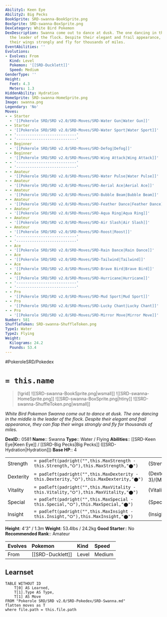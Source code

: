 ```yaml
---
Ability1: Keen Eye
Ability2: Big Pecks
BookSprite: SRD-swanna-BookSprite.png
BoxSprite: SRD-swanna-BoxSprite.png
DexCategory: White Bird Pokemon
DexDescription: Swanna come out to dance at dusk. The one dancing in the middle is
  the leader of the flock. Despite their elegant and frail appearance, they can flap
  their wings strongly and fly for thousands of miles.
EventAbilities: ''
Evolutions:
- Evolves: From
  Kind: Level
  Pokemon: '[[SRD-Ducklett]]'
  Speed: Medium
GenderType: ''
Height:
  Feet: 4.3
  Meters: 1.3
HiddenAbility: Hydration
HomeSprite: SRD-swanna-HomeSprite.png
Image: swanna.png
Legendary: 'No'
Moves:
- - Starter
  - '[[Pokerole SRD/SRD v2.0/SRD-Moves/SRD-Water Gun|Water Gun]]'
- - Starter
  - '[[Pokerole SRD/SRD v2.0/SRD-Moves/SRD-Water Sport|Water Sport]]'
- - '---------------------------'
  - '---------------------------'
- - Beginner
  - '[[Pokerole SRD/SRD v2.0/SRD-Moves/SRD-Defog|Defog]]'
- - Beginner
  - '[[Pokerole SRD/SRD v2.0/SRD-Moves/SRD-Wing Attack|Wing Attack]]'
- - '---------------------------'
  - '---------------------------'
- - Amateur
  - '[[Pokerole SRD/SRD v2.0/SRD-Moves/SRD-Water Pulse|Water Pulse]]'
- - Amateur
  - '[[Pokerole SRD/SRD v2.0/SRD-Moves/SRD-Aerial Ace|Aerial Ace]]'
- - Amateur
  - '[[Pokerole SRD/SRD v2.0/SRD-Moves/SRD-Bubble Beam|Bubble Beam]]'
- - Amateur
  - '[[Pokerole SRD/SRD v2.0/SRD-Moves/SRD-Feather Dance|Feather Dance]]'
- - Amateur
  - '[[Pokerole SRD/SRD v2.0/SRD-Moves/SRD-Aqua Ring|Aqua Ring]]'
- - Amateur
  - '[[Pokerole SRD/SRD v2.0/SRD-Moves/SRD-Air Slash|Air Slash]]'
- - Amateur
  - '[[Pokerole SRD/SRD v2.0/SRD-Moves/SRD-Roost|Roost]]'
- - '---------------------------'
  - '---------------------------'
- - Ace
  - '[[Pokerole SRD/SRD v2.0/SRD-Moves/SRD-Rain Dance|Rain Dance]]'
- - Ace
  - '[[Pokerole SRD/SRD v2.0/SRD-Moves/SRD-Tailwind|Tailwind]]'
- - Ace
  - '[[Pokerole SRD/SRD v2.0/SRD-Moves/SRD-Brave Bird|Brave Bird]]'
- - Ace
  - '[[Pokerole SRD/SRD v2.0/SRD-Moves/SRD-Hurricane|Hurricane]]'
- - '---------------------------'
  - '---------------------------'
- - Pro
  - '[[Pokerole SRD/SRD v2.0/SRD-Moves/SRD-Mud Sport|Mud Sport]]'
- - Pro
  - '[[Pokerole SRD/SRD v2.0/SRD-Moves/SRD-Lucky Chant|Lucky Chant]]'
- - Pro
  - '[[Pokerole SRD/SRD v2.0/SRD-Moves/SRD-Mirror Move|Mirror Move]]'
Number: 581
ShuffleToken: SRD-swanna-ShuffleToken.png
Type1: Water
Type2: Flying
Weight:
  Kilograms: 24.2
  Pounds: 53.4
---
```


#PokeroleSRD/Pokedex

# `= this.name`

> [!grid]
> ![[SRD-swanna-BookSprite.png|wsmall]]
> ![[SRD-swanna-HomeSprite.png]]
> ![[SRD-swanna-BoxSprite.png|htiny]]
> ![[SRD-swanna-ShuffleToken.png|wsmall]]


*White Bird Pokemon*
*Swanna come out to dance at dusk. The one dancing in the middle is the leader of the flock. Despite their elegant and frail appearance, they can flap their wings strongly and fly for thousands of miles.*

**DexID**:: 0581
**Name**:: Swanna
**Type**:: Water / Flying
**Abilities**:: [[SRD-Keen Eye|Keen Eye]] / [[SRD-Big Pecks|Big Pecks]] ([[SRD-Hydration|Hydration]])
**Base HP**:: 4

|           |                                                                                        |                                          |
| --------- | -------------------------------------------------------------------------------------- | ---------------------------------------- |
| Strength  | `= padleft(padright("",this.MaxStrength - this.Strength,"⭘"),this.MaxStrength,"⬤")`    | (Strength::2)/(MaxStrength::5)   |
| Dexterity | `= padleft(padright("",this.MaxDexterity - this.Dexterity,"⭘"),this.MaxDexterity,"⬤")` | (Dexterity:: 3)/(MaxDexterity::6) |
| Vitality  | `= padleft(padright("",this.MaxVitality - this.Vitality,"⭘"),this.MaxVitality,"⬤")`    | (Vitality::2)/(MaxVitality::5)   |
| Special   | `= padleft(padright("",this.MaxSpecial - this.Special,"⭘"),this.MaxSpecial,"⬤")`       | (Special::2)/(MaxSpecial::5)     |
| Insight   | `= padleft(padright("",this.MaxInsight - this.Insight,"⭘"),this.MaxInsight,"⬤")`       | (Insight::2)/(MaxInsight::4)     |

**Height**: 4'3" / 1.3m
**Weight**: 53.4lbs / 24.2kg
**Good Starter**:: No
**Recommended Rank**:: Amateur

| Evolves   | Pokemon          | Kind   | Speed   |
|:----------|:-----------------|:-------|:--------|
| From      | [[SRD-Ducklett]] | Level  | Medium  |

## Learnset

```dataview
TABLE WITHOUT ID
    T[0] AS Learned,
    T[1].Type AS Type,
    T[1] AS Move
FROM "Pokerole SRD/SRD v2.0/SRD-Pokedex/SRD-Swanna.md"
flatten moves as T
where file.path = this.file.path
```
